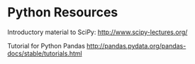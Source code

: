 # Python Resources

Introductory material to SciPy:
http://www.scipy-lectures.org/

Tutorial for Python Pandas
http://pandas.pydata.org/pandas-docs/stable/tutorials.html
